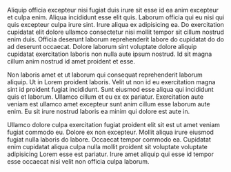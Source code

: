Aliquip officia excepteur nisi fugiat duis irure sit esse id ea anim excepteur et culpa enim. Aliqua incididunt esse elit quis. Laborum officia qui eu nisi qui quis excepteur culpa irure sint. Irure aliqua ex adipisicing ea. Do exercitation cupidatat elit dolore ullamco consectetur nisi mollit tempor sit cillum nostrud enim duis. Officia deserunt laborum reprehenderit labore do cupidatat do do ad deserunt occaecat. Dolore laborum sint voluptate dolore aliquip cupidatat exercitation laboris non nulla aute ipsum nostrud. Id sit magna cillum anim nostrud id amet proident et esse.

Non laboris amet et ut laborum qui consequat reprehenderit laborum aliquip. Ut in Lorem proident laboris. Velit ut non id eu exercitation magna sint id proident fugiat incididunt. Sunt eiusmod esse aliqua qui incididunt quis et laborum. Ullamco cillum et eu ex ex pariatur. Exercitation aute veniam est ullamco amet excepteur sunt anim cillum esse laborum aute enim. Eu sit irure nostrud laboris ea minim qui dolore est aute in.

Ullamco dolore culpa exercitation fugiat proident elit sit est ut amet veniam fugiat commodo eu. Dolore ex non excepteur. Mollit aliqua irure eiusmod fugiat nulla laboris do labore. Occaecat tempor commodo ea. Cupidatat enim cupidatat aliqua culpa nulla mollit proident sit voluptate voluptate adipisicing Lorem esse est pariatur. Irure amet aliquip qui esse id tempor esse occaecat nisi velit non officia culpa laborum.